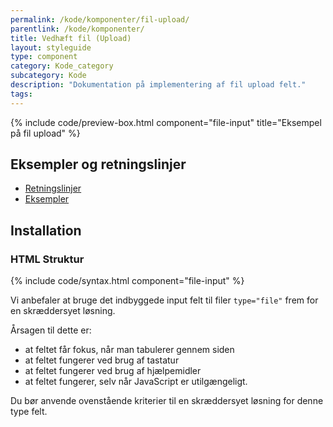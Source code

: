 ```yaml
---
permalink: /kode/komponenter/fil-upload/
parentlink: /kode/komponenter/
title: Vedhæft fil (Upload)
layout: styleguide
type: component
category: Kode_category
subcategory: Kode
description: "Dokumentation på implementering af fil upload felt."
tags:
---
```


{% include code/preview-box.html component="file-input" title="Eksempel på fil upload" %}

## Eksempler og retningslinjer
<ul class="nobullet-list">
    <li><a href="/komponenter/fil-upload/#retningslinjer">Retningslinjer</a></li>
    <li><a href="/komponenter/fil-upload/">Eksempler</a></li>
</ul>

## Installation

### HTML Struktur

{% include code/syntax.html component="file-input" %}

Vi anbefaler at bruge det indbyggede input felt til filer `type="file"` frem for en skræddersyet løsning.

Årsagen til dette er:

- at feltet får fokus, når man tabulerer gennem siden
- at feltet fungerer ved brug af tastatur
- at feltet fungerer ved brug af hjælpemidler
- at feltet fungerer, selv når JavaScript er utilgængeligt.

Du bør anvende ovenstående kriterier til en skræddersyet løsning for denne type felt.

